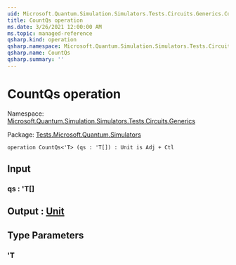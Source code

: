 ```yaml
---
uid: Microsoft.Quantum.Simulation.Simulators.Tests.Circuits.Generics.CountQs
title: CountQs operation
ms.date: 3/26/2021 12:00:00 AM
ms.topic: managed-reference
qsharp.kind: operation
qsharp.namespace: Microsoft.Quantum.Simulation.Simulators.Tests.Circuits.Generics
qsharp.name: CountQs
qsharp.summary: ''
---
```


# CountQs operation

Namespace: [Microsoft.Quantum.Simulation.Simulators.Tests.Circuits.Generics](xref:Microsoft.Quantum.Simulation.Simulators.Tests.Circuits.Generics)

Package: [Tests.Microsoft.Quantum.Simulators](https://nuget.org/packages/Tests.Microsoft.Quantum.Simulators)




```qsharp
operation CountQs<'T> (qs : 'T[]) : Unit is Adj + Ctl
```


## Input

### qs : 'T[]





## Output : [Unit](xref:microsoft.quantum.lang-ref.unit)



## Type Parameters

### 'T

